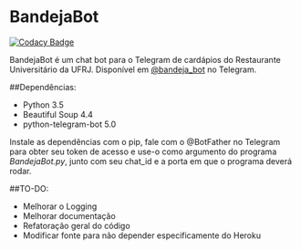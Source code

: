 # BandejaBot 
[![Codacy Badge](https://api.codacy.com/project/badge/Grade/2c871ddef7eb47db80c170769c25b48c)](https://www.codacy.com/app/gabriel-almeida-cp2/BandejaBot?utm_source=github.com&amp;utm_medium=referral&amp;utm_content=gabriel-almeida/BandejaBot&amp;utm_campaign=Badge_Grade)

BandejaBot é um chat bot para o Telegram de cardápios do Restaurante Universitário da UFRJ. Disponível em [@bandeja_bot](http://telegram.me/bandeja_bot) no Telegram.

##Dependências:
* Python 3.5
* Beautiful Soup 4.4
* python-telegram-bot 5.0

Instale as dependências com o pip, fale com o @BotFather no Telegram para obter seu token de acesso e use-o como argumento do programa *BandejaBot.py*, junto com seu chat_id e a porta em que o programa deverá rodar.

##TO-DO:
* Melhorar o Logging
* Melhorar documentação
* Refatoração geral do código
* Modificar fonte para não depender especificamente do Heroku
